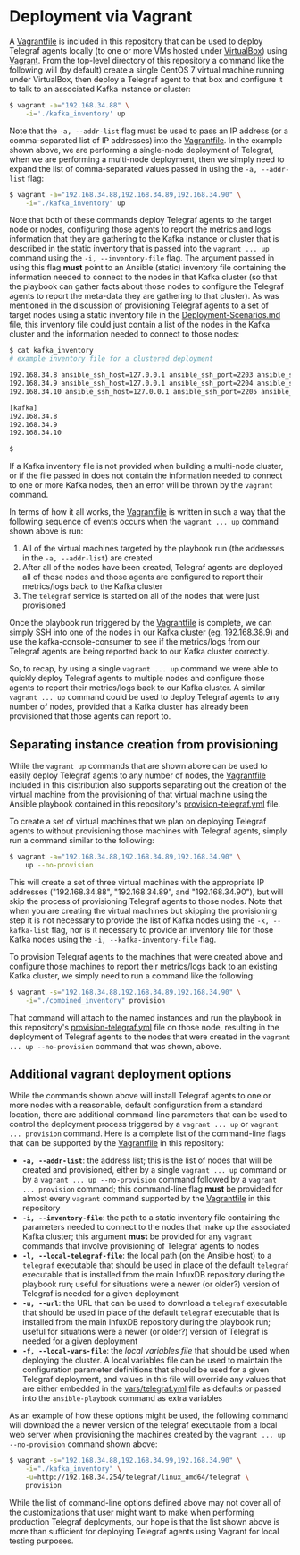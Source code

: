 # Deployment via Vagrant
A [Vagrantfile](../Vagrantfile) is included in this repository that can be used to deploy Telegraf agents locally (to one or more VMs hosted under [VirtualBox](https://www.virtualbox.org/)) using [Vagrant](https://www.vagrantup.com/). From the top-level directory of this repository a command like the following will (by default) create a single CentOS 7 virtual machine running under VirtualBox, then deploy a Telegraf agent to that box and configure it to talk to an associated Kafka instance or cluster:

```bash
$ vagrant -a="192.168.34.88" \
    -i='./kafka_inventory' up
```

Note that the `-a, --addr-list` flag must be used to pass an IP address (or a comma-separated list of IP addresses) into the [Vagrantfile](../Vagrantfile). In the example shown above, we are performing a single-node deployment of Telegraf, when we are performing a multi-node deployment, then we simply need to expand the list of comma-separated values passed in using the `-a, --addr-list` flag:

```bash
$ vagrant -a="192.168.34.88,192.168.34.89,192.168.34.90" \
    -i="./kafka_inventory" up
```

Note that both of these commands deploy Telegraf agents to the target node or nodes, configuring those agents to report the metrics and logs information that they are gathering to the Kafka instance or cluster that is described in the static inventory that is passed into the `vagrant ... up` command using the `-i, --inventory-file` flag. The argument passed in using this flag **must** point to an Ansible (static) inventory file containing the information needed to connect to the nodes in that Kafka cluster (so that the playbook can gather facts about those nodes to configure the Telegraf agents to report the meta-data they are gathering to that cluster).  As was mentioned in the discussion of provisioning Telegraf agents to a set of target nodes using a static inventory file in the [Deployment-Scenarios.md](Deployment-Scenarios.md) file, this inventory file could just contain a list of the nodes in the Kafka cluster and the information needed to connect to those nodes:

```bash
$ cat kafka_inventory
# example inventory file for a clustered deployment

192.168.34.8 ansible_ssh_host=127.0.0.1 ansible_ssh_port=2203 ansible_ssh_user='vagrant' ansible_ssh_private_key_file='/tmp/dn-kafka/.vagrant/machines/192.168.34.8/virtualbox/private_key'
192.168.34.9 ansible_ssh_host=127.0.0.1 ansible_ssh_port=2204 ansible_ssh_user='vagrant' ansible_ssh_private_key_file='/tmp/dn-kafka/.vagrant/machines/192.168.34.9/virtualbox/private_key'
192.168.34.10 ansible_ssh_host=127.0.0.1 ansible_ssh_port=2205 ansible_ssh_user='vagrant' ansible_ssh_private_key_file='/tmp/dn-kafka/.vagrant/machines/192.168.34.10/virtualbox/private_key'

[kafka]
192.168.34.8
192.168.34.9
192.168.34.10

$
```

If a Kafka inventory file is not provided when building a multi-node cluster, or if the file passed in does not contain the information needed to connect to one or more Kafka nodes, then an error will be thrown by the `vagrant` command.

In terms of how it all works, the [Vagrantfile](../Vagrantfile) is written in such a way that the following sequence of events occurs when the `vagrant ... up` command shown above is run:

1. All of the virtual machines targeted by the playbook run (the addresses in the `-a, --addr-list`) are created
1. After all of the nodes have been created, Telegraf agents are deployed all of those nodes and those agents are configured to report their metrics/logs back to the Kafka cluster
1. The `telegraf` service is started on all of the nodes that were just provisioned

Once the playbook run triggered by the [Vagrantfile](../Vagrantfile) is complete, we can simply SSH into one of the nodes in our Kafka cluster (eg. 192.168.38.9) and use the kafka-console-consumer to see if the metrics/logs from our Telegraf agents are being reported back to our Kafka cluster correctly.

So, to recap, by using a single `vagrant ... up` command we were able to quickly deploy Telegraf agents to multiple nodes and configure those agents to report their metrics/logs back to our Kafka cluster. A similar `vagrant ... up` command could be used to deploy Telegraf agents to any number of nodes, provided that a Kafka cluster has already been provisioned that those agents can report to.

## Separating instance creation from provisioning
While the `vagrant up` commands that are shown above can be used to easily deploy Telegraf agents to any number of nodes, the [Vagrantfile](../Vagrantfile) included in this distribution also supports separating out the creation of the virtual machine from the provisioning of that virtual machine using the Ansible playbook contained in this repository's [provision-telegraf.yml](../provision-telegraf.yml) file.

To create a set of virtual machines that we plan on deploying Telegraf agents to without provisioning those machines with Telegraf agents, simply run a command similar to the following:

```bash
$ vagrant -a="192.168.34.88,192.168.34.89,192.168.34.90" \
    up --no-provision
```

This will create a set of three virtual machines with the appropriate IP addresses ("192.168.34.88", "192.168.34.89", and "192.168.34.90"), but will skip the process of provisioning Telegraf agents to those nodes. Note that when you are creating the virtual machines but skipping the provisioning step it is not necessary to provide the list of Kafka nodes using the `-k, --kafka-list` flag, nor is it necessary to provide an inventory file for those Kafka nodes using the `-i, --kafka-inventory-file` flag.

To provision Telegraf agents to the machines that were created above and configure those machines to report their metrics/logs back to an existing Kafka cluster, we simply need to run a command like the following:

```bash
$ vagrant -s="192.168.34.88,192.168.34.89,192.168.34.90" \
    -i="./combined_inventory" provision
```

That command will attach to the named instances and run the playbook in this repository's [provision-telegraf.yml](../provision-telegraf.yml) file on those node, resulting in the deployment of Telegraf agents to the nodes that were created in the `vagrant ... up --no-provision` command that was shown, above.

## Additional vagrant deployment options
While the commands shown above will install Telegraf agents to one or more nodes with a reasonable, default configuration from a standard location, there are additional command-line parameters that can be used to control the deployment process triggered by a `vagrant ... up` or `vagrant ... provision` command. Here is a complete list of the command-line flags that can be supported by the [Vagrantfile](../Vagrantfile) in this repository:

* **`-a, --addr-list`**: the address list; this is the list of nodes that will be created and provisioned, either by a single `vagrant ... up` command or by a `vagrant ... up --no-provision` command followed by a `vagrant ... provision` command; this command-line flag **must** be provided for almost every `vagrant` command supported by the [Vagrantfile](../Vagrantfile) in this repository
* **`-i, --inventory-file`**: the path to a static inventory file containing the parameters needed to connect to the nodes that make up the associated Kafka cluster; this argument **must** be provided for any `vagrant` commands that involve provisioning of Telegraf agents to nodes
* **`-l, --local-telegraf-file`**: the local path (on the Ansible host) to a `telegraf` executable that should be used in place of the default `telegraf` executable that is installed from the main InfuxDB repository during the playbook run; useful for situations were a newer (or older?) version of Telegraf is needed for a given deployment
* **`-u, --url`**: the URL that can be used to download a `telegraf` executable that should be used in place of the default `telegraf` executable that is installed from the main InfuxDB repository during the playbook run; useful for situations were a newer (or older?) version of Telegraf is needed for a given deployment
* **`-f, --local-vars-file`**: the *local variables file* that should be used when deploying the cluster. A local variables file can be used to maintain the configuration parameter definitions that should be used for a given Telegraf deployment, and values in this file will override any values that are either embedded in the [vars/telegraf.yml](../vars/telegraf.yml) file as defaults or passed into the `ansible-playbook` command as extra variables

As an example of how these options might be used, the following command will download the a newer version of the telegraf executable from a local web server when provisioning the machines created by the `vagrant ... up --no-provision` command shown above:

```bash
$ vagrant -s="192.168.34.88,192.168.34.99,192.168.34.90" \
    -i="./kafka_inventory" \
    -u=http://192.168.34.254/telegraf/linux_amd64/telegraf \
    provision
```

While the list of command-line options defined above may not cover all of the customizations that user might want to make when performing production Telegraf deployments, our hope is that the list shown above is more than sufficient for deploying Telegraf agents using Vagrant for local testing purposes.